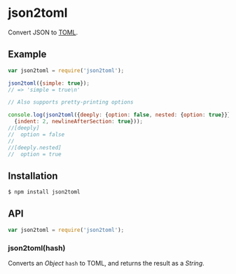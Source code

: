 # json2toml

Convert JSON to [TOML](https://github.com/mojombo/toml).

## Example

``` javascript
var json2toml = require('json2toml');

json2toml({simple: true});
// => 'simple = true\n'

// Also supports pretty-printing options

console.log(json2toml({deeply: {option: false, nested: {option: true}}},
  {indent: 2, newlineAfterSection: true}));
//[deeply]
//  option = false
//
//[deeply.nested]
//  option = true
```

## Installation

``` bash
$ npm install json2toml
```

## API

``` javascript
var json2toml = require('json2toml');
```

### json2toml(hash)

Converts an _Object_ `hash` to TOML, and returns the result as a _String_.
